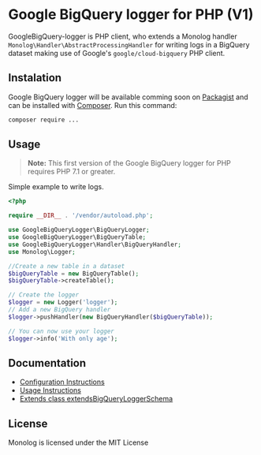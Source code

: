 # Google BigQuery logger for PHP (V1)

GoogleBigQuery-logger is PHP client, who extends a Monolog handler ```Monolog\Handler\AbstractProcessingHandler``` for writing logs in a BigQuery dataset making use of Google's ```google/cloud-bigquery``` PHP client.


## Instalation
Google BigQuery logger will be available comming soon on [Packagist][1] and can be installed with [Composer][2]. Run this command:
```sh
composer require ...
```

## Usage
> **Note:** This first version of the Google BigQuery logger for PHP requires PHP 7.1 or greater.

Simple example to write logs.

```php
<?php

require __DIR__ . '/vendor/autoload.php';

use GoogleBigQueryLogger\BigQueryLogger;
use GoogleBigQueryLogger\BigQueryTable;
use GoogleBigQueryLogger\Handler\BigQueryHandler;
use Monolog\Logger;

//Create a new table in a dataset
$bigQueryTable = new BigQueryTable();
$bigQueryTable->createTable();

// Create the logger
$logger = new Logger('logger');
// Add a new BigQuery handler
$logger->pushHandler(new BigQueryHandler($bigQueryTable));

// You can now use your logger
$logger->info('With only age');
```
## Documentation

- [Configuration Instructions](doc/01-configuration.md)
- [Usage Instructions](doc/02-usage.md)
- [Extends class extendsBigQueryLoggerSchema](doc/03-extendsBigQueryLoggerSchema.md)

## License
Monolog is licensed under the MIT License

[1]: https://packagist.org/ "Packagist"
[2]: https://getcomposer.org/ "Composer"
